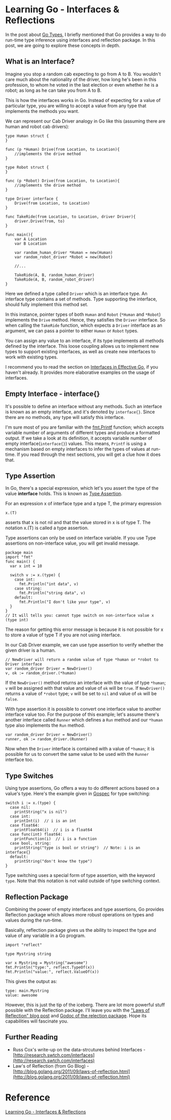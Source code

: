# Learning Go - Interfaces & Reflections

In the post about [Go Types](./types.md), I briefly mentioned that Go provides a way to do run-time type inference using interfaces and reflection package. In this post, we are going to explore these concepts in depth.

## What is an Interface?

Imagine you stop a random cab expecting to go from A to B. You wouldn't care much about the nationality of the driver, how long he's been in this profession, to whom he voted in the last election or even whether he is a robot; as long as he can take you from A to B.

This is how the interfaces works in Go. Instead of expecting for a value of particular type, you are willing to accept a value from any type that implements the methods you want.

We can represent our Cab Driver analogy in Go like this (assuming there are human and robot cab drivers):

```
type Human struct {
}

func (p *Human) Drive(from Location, to Location){
    //implements the drive method
}

type Robot struct {
}

func (p *Robot) Drive(from Location, to Location){
    //implements the drive method
}

type Driver interface {
    Drive(from Location, to Location) 
}

func TakeRide(from Location, to Location, driver Driver){
    driver.Drive(from, to)
}

func main(){
    var A Location
    var B Location

    var random_human_driver *Human = new(Human)
    var random_robot_driver *Robot = new(Robot)

    //...

    TakeRide(A, B, random_human_driver)
    TakeRide(A, B, random_robot_driver)
}
```

Here we defined a type called `Driver` which is an interface type. An interface type contains a set of methods. Type supporting the interface, should fully implement this method set.

In this instance, pointer types of both `Human` and `Robot` (`*Human` and `*Robot`) implements the `Drive` method. Hence, they satisfies the `Driver` interface. So when calling the `TakeRide` function, which expects a `Driver` interface as an argument, we can pass a pointer to either `Human` or `Robot` types.

You can assign any value to an interface, if its type implements all methods defined by the interface. This loose coupling allows us to implement new types to support existing interfaces, as well as create new interfaces to work with existing types.

I recommend you to read the section on [Interfaces in Effective Go](https://golang.org/doc/effective_go.html#interfaces), if you haven't already. It provides more elaborative examples on the usage of interfaces.

## Empty Interface - interface{}

It's possible to define an interface without any methods. Such an interface is known as an empty interface, and it's denoted by `interface{}`. Since there are no methods, any type will satisfy this interface.

I'm sure most of you are familiar with the [fmt.Printf](https://golang.org/pkg/fmt/#Printf) function; which accepts variable number of arguments of different types and produce a formatted output. If we take a look at its definition, it accepts variable number of empty interface(`interface{}`) values. This means, `Printf` is using a mechanism based on empty interfaces to infer the types of values at run-time. If you read through the next sections, you will get a clue how it does that.

## Type Assertion

In Go, there's a special expression, which let's you assert the type of the value **interface** holds. This is known as [Type Assertion](https://golang.org/ref/spec#Type_assertions).

For an expression x of interface type and a type T, the primary expression

```
x.(T)
```

asserts that x is not nil and that the value stored in x is of type T. The notation x.(T) is called a type assertion.

Type assertions can only be used on interface variable. If you use Type assertions on non-interface value, you will get invalid message. 

```
package main
import "fmt"
func main() {
  var x int = 10

  switch v := x.(type) {
    case int:
      fmt.Println("int data", v)
    case string:
      fmt.Println("string data", v)
    default:
      fmt.Println("I don't like your type", v)
  }
}
// It will tells you: cannot type switch on non-interface value x (type int)
```

The reason for getting this error message is because it is not possible for x to store a value of type T if you are not using interface.

In our Cab Driver example, we can use type assertion to verify whether the given driver is a human.

```
// NewDriver will return a random value of type *human or *robot to Driver interface
var random_driver Driver = NewDriver() 
v, ok := random_driver.(*human)
```

If the `NewDriver()` method returns an interface with the value of type `*human`; `v` will be assigned with that value and value of `ok` will be `true`. If `NewDriver()` returns a value of `*robot` type; `v` will be set to `nil` and value of `ok` will be `false`.

With type assertion it is possible to convert one interface value to another interface value too. For the purpose of this example; let's assume there's another interface called `Runner` which defines a `Run` method and our `*human` type also implements the `Run` method.

```
var random_driver Driver = NewDriver() 
runner, ok := random_driver.(Runner)
```

Now when the `Driver` interface is contained with a value of `*human`; it is possible for us to convert the same value to be used with the `Runner` interface too.

## Type Switches

Using type assertions, Go offers a way to do different actions based on a value's type. Here's the example given in [Gospec](https://golang.org/ref/spec#Type_switches) for type switching:

```
switch i := x.(type) {
  case nil:
    printString("x is nil")
  case int:
    printInt(i)  // i is an int
  case float64:
    printFloat64(i)  // i is a float64
  case func(int) float64:
    printFunction(i)  // i is a function
  case bool, string:
    printString("type is bool or string")  // Note: i is an interface{}
  default:
    printString("don't know the type")
}
```

Type switching uses a special form of type assertion, with the keyword `type`. Note that this notation is not valid outside of type switching context.

## Reflection Package

Combining the power of empty interfaces and type assertions, Go provides Reflection package which allows more robust operations on types and values during the run-time.

Basically, reflection package gives us the ability to inspect the type and value of any variable in a Go program.

```
import "reflect"

type Mystring string

var x Mystring = Mystring("awesome")
fmt.Println("type:", reflect.TypeOf(x))
fmt.Println("value:", reflect.ValueOf(x))
```

This gives the output as:

```
type: main.Mystring
value: awesome
```

However, this is just the tip of the iceberg. There are lot more powerful stuff possible with the Reflection package. I'll leave you with the ["Laws of Reflection" blog post](https://blog.golang.org/laws-of-reflection) and [Godoc of the relection package](https://golang.org/pkg/reflect/). Hope its capabilities will fascinate you.

## Further Reading

- Russ Cox's write-up on the data-strcutures behind Interfaces - [http://research.swtch.com/interfaces](http://research.swtch.com/interfaces)
- Law's of Reflection (from Go Blog) - [http://blog.golang.org/2011/09/laws-of-reflection.html](http://blog.golang.org/2011/09/laws-of-reflection.html)

# Reference

[Learning Go - Interfaces & Reflections](https://blog.golang.org/laws-of-reflection)

